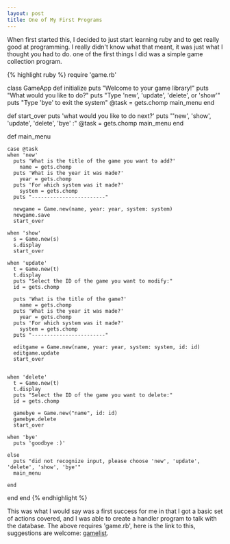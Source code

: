 ```yaml
---
layout: post
title: One of My First Programs
---
```


When first started this, I decided to just start learning ruby and to get really good at programming. I really didn't know what that meant, it was just what I thought you had to do. one of the first things I did was a simple game collection program.

{% highlight ruby %}
require 'game.rb'

class GameApp
  def initialize
    puts "Welcome to your game library!"
    puts "What would you like to do?"
    puts "Type 'new', 'update', 'delete', or 'show'"
    puts "Type 'bye' to exit the system"
    @task = gets.chomp
    main_menu
  end
  
  def start_over
    puts 'what would you like to do next?'
    puts "'new', 'show', 'update', 'delete', 'bye' :"
    @task = gets.chomp
    main_menu
  end
  
  def main_menu
    
    case @task
    when 'new'
      puts 'What is the title of the game you want to add?'
        name = gets.chomp
      puts 'What is the year it was made?'
        year = gets.chomp
      puts 'For which system was it made?'
        system = gets.chomp
      puts "------------------------"
      
      newgame = Game.new(name, year: year, system: system)
      newgame.save
      start_over
    
    when 'show'
      s = Game.new(s)
      s.display
      start_over
      
    when 'update'
      t = Game.new(t)
      t.display
      puts "Select the ID of the game you want to modify:"
      id = gets.chomp
      
      puts 'What is the title of the game?'
        name = gets.chomp
      puts 'What is the year it was made?'
        year = gets.chomp
      puts 'For which system was it made?'
        system = gets.chomp
      puts "------------------------"
      
      editgame = Game.new(name, year: year, system: system, id: id)
      editgame.update
      start_over
      
      
    when 'delete'
      t = Game.new(t)
      t.display
      puts "Select the ID of the game you want to delete:"
      id = gets.chomp
      
      gamebye = Game.new("name", id: id)
      gamebye.delete
      start_over
      
    when 'bye'
      puts 'goodbye :)'
      
    else
      puts "did not recognize input, please choose 'new', 'update', 'delete', 'show', 'bye'"
      main_menu
      
    end
  end
end
{% endhighlight %}

This was what I would say was a first success for me in that I got a basic set of actions covered, and I was able to create a handler program to talk with the database.  The above requires 'game.rb', here is the link to this, suggestions are welcome: [gamelist](https://github.com/mostlybadfly/gamelist).
